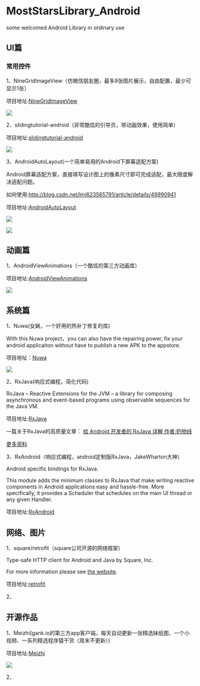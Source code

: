 # MostStarsLibrary_Android
some welcomed Android Library in ordinary use

## UI篇

### 常用控件

1、NineGridImageView（仿微信朋友圈，最多9张图片展示，自由配置，最少可显示1张）


项目地址:[NineGridImageView](https://github.com/laobie/NineGridImageView)

![](https://camo.githubusercontent.com/7bdbee64e72b8bbf324ba72febed94760ffd79e3/687474703a2f2f61632d71796776783163632e636c6f7564646e2e636f6d2f656535393036633834366164333334362e706e67)

2、slidingtutorial-android（非常酷炫的引导页，带动画效果，使用简单）

项目地址:[slidingtutorial-android](https://github.com/Cleveroad/slidingtutorial-android)

![](https://camo.githubusercontent.com/904f01022c0bb3b3ff48b348922ee7796373e578/68747470733a2f2f7777772e636c657665726f61642e636f6d2f7075626c69632f636f6d65726369616c2f536c6964696e675475746f7269616c2e676966)

3、AndroidAutoLayout(一个简单易用的Android下屏幕适配方案)

Android屏幕适配方案，直接填写设计图上的像素尺寸即可完成适配，最大限度解决适配问题。

如何使用:http://blog.csdn.net/lmj623565791/article/details/49990941

项目地址:[AndroidAutoLayout](https://github.com/hongyangAndroid/AndroidAutoLayout)


![](https://github.com/hongyangAndroid/AndroidAutoLayout/blob/master/autolayout_08.png)

![](https://github.com/hongyangAndroid/AndroidAutoLayout/blob/master/autolayout_09.png)


## 动画篇

1、AndroidViewAnimations（一个酷炫的第三方动画库）

项目地址:[AndroidViewAnimations](https://github.com/daimajia/AndroidViewAnimations)

![](https://camo.githubusercontent.com/c41223966bdfed2260dbbabbcbae648e5db542c6/687474703a2f2f7777332e73696e61696d672e636e2f6d773639302f3631306463303334677731656a37356d69327737376732306333306a623471722e676966)


## 系统篇

1、Nuwa(女娲，一个好用的热补丁修复的库)

With this Nuwa project，you can also have the repairing power, fix your android applicaiton without have to publish a new APK to the appstore.

项目地址：[Nuwa](https://github.com/jasonross/Nuwa)

![](https://camo.githubusercontent.com/d27da621a6d7e8f612a3fe458b59a68ecb927bce/687474703a2f2f376676696f762e636f6d312e7a302e676c622e636c6f7564646e2e636f6d2f6e7577612e6a7067)


2、RxJava(响应式编程，简化代码)

RxJava – Reactive Extensions for the JVM – a library for composing asynchronous and event-based programs using observable sequences for the Java VM.

项目地址:[RxJava](https://github.com/ReactiveX/RxJava)

一篇关于RxJava的高质量文章：
[给 Android 开发者的 RxJava 详解 作者:扔物线](http://gank.io/post/560e15be2dca930e00da1083#toc_1)

[更多资料](https://github.com/lzyzsd/Awesome-RxJava)

3、RxAndroid（响应式编程，android定制版RxJava，JakeWharton大神）


Android specific bindings for RxJava.

This module adds the minimum classes to RxJava that make writing reactive components in Android applications easy and hassle-free. More specifically, it provides a Scheduler that schedules on the main UI thread or any given Handler.

项目地址:[RxAndroid](https://github.com/ReactiveX/RxAndroid)



## 网络、图片

1、square/retrofit（square公司开源的网络框架）

Type-safe HTTP client for Android and Java by Square, Inc.

For more information please see [the website](http://square.github.io/retrofit/).

项目地址:[retrofit](https://github.com/square/retrofit)

2、




## 开源作品

1、Meizhi(gank.io的第三方app客户端，每天自动更新一张精选妹纸图、一个小视频、一系列精选程序猿干货（周末不更新）)


项目地址:[Meizhi](https://github.com/drakeet/Meizhi)

![](https://github.com/drakeet/Meizhi/blob/master/screenshots/s0.png)

2、


